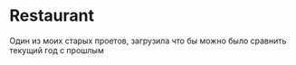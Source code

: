 # Restaurant
Один из моих старых проетов, загрузила что бы можно было сравнить текущий год с прошлым
